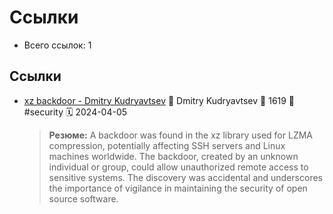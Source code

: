 # Ссылки

- Всего ссылок: 1

## Ссылки

- [xz backdoor - Dmitry Kudryavtsev](https://www.yieldcode.blog/post/xz-backdoor/) 👤 Dmitry Kudryavtsev 💬 1619 🔖 #security 🗓️ 2024-04-05
    > **Резюме:** A backdoor was found in the xz library used for LZMA compression, potentially affecting SSH servers and Linux machines worldwide. The backdoor, created by an unknown individual or group, could allow unauthorized remote access to sensitive systems. The discovery was accidental and underscores the importance of vigilance in maintaining the security of open source software.
